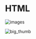 # HTML




![images](https://github.com/user-attachments/assets/6f9aef26-c50b-41f5-ba66-d909c1db56c3)

![big_thumb](https://github.com/user-attachments/assets/18949a8a-5d99-46bf-a309-1c5090196203)




